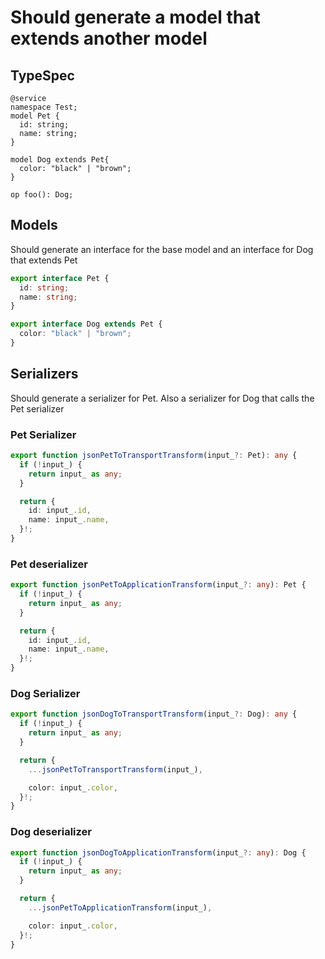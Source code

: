 # Should generate a model that extends another model

## TypeSpec

```tsp
@service
namespace Test;
model Pet {
  id: string;
  name: string;
}

model Dog extends Pet{
  color: "black" | "brown";
}

op foo(): Dog;
```

## Models

Should generate an interface for the base model and an interface for Dog that extends Pet

```ts src/models/models.ts interface Pet
export interface Pet {
  id: string;
  name: string;
}
```

```ts src/models/models.ts interface Dog
export interface Dog extends Pet {
  color: "black" | "brown";
}
```

## Serializers

Should generate a serializer for Pet. Also a serializer for Dog that calls the Pet serializer

### Pet Serializer

```ts src/models/serializers.ts function jsonPetToTransportTransform
export function jsonPetToTransportTransform(input_?: Pet): any {
  if (!input_) {
    return input_ as any;
  }

  return {
    id: input_.id,
    name: input_.name,
  }!;
}
```

### Pet deserializer

```ts src/models/serializers.ts function jsonPetToApplicationTransform
export function jsonPetToApplicationTransform(input_?: any): Pet {
  if (!input_) {
    return input_ as any;
  }

  return {
    id: input_.id,
    name: input_.name,
  }!;
}
```

### Dog Serializer

```ts src/models/serializers.ts function jsonDogToTransportTransform
export function jsonDogToTransportTransform(input_?: Dog): any {
  if (!input_) {
    return input_ as any;
  }

  return {
    ...jsonPetToTransportTransform(input_),

    color: input_.color,
  }!;
}
```

### Dog deserializer

```ts src/models/serializers.ts function jsonDogToApplicationTransform
export function jsonDogToApplicationTransform(input_?: any): Dog {
  if (!input_) {
    return input_ as any;
  }

  return {
    ...jsonPetToApplicationTransform(input_),

    color: input_.color,
  }!;
}
```
